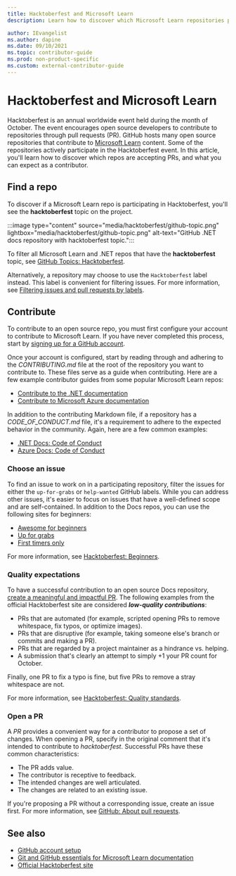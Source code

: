 ```yaml
---
title: Hacktoberfest and Microsoft Learn
description: Learn how to discover which Microsoft Learn repositories participate in Hacktoberfest, how to contribute, and what you can expect as a contributor.

author: IEvangelist
ms.author: dapine
ms.date: 09/10/2021
ms.topic: contributor-guide
ms.prod: non-product-specific
ms.custom: external-contributor-guide
---
```


# Hacktoberfest and Microsoft Learn

Hacktoberfest is an annual worldwide event held during the month of October. The event encourages open source developers to contribute to repositories through pull requests (PR). GitHub hosts many open source repositories that contribute to [Microsoft Learn](/) content. Some of the repositories actively participate in the Hacktoberfest event. In this article, you'll learn how to discover which repos are accepting PRs, and what you can expect as a contributor.

## Find a repo

To discover if a Microsoft Learn repo is participating in Hacktoberfest, you'll see the **hacktoberfest** topic on the project.

:::image type="content" source="media/hacktoberfest/github-topic.png" lightbox="media/hacktoberfest/github-topic.png" alt-text="GitHub .NET docs repository with hacktoberfest topic.":::

To filter all Microsoft Learn and .NET repos that have the **hacktoberfest** topic, see [GitHub Topics: Hacktoberfest](https://github.com/topics/hacktoberfest?q=org%3AMicrosoftDocs+org%3Adotnet).

Alternatively, a repository may choose to use the `Hacktoberfest` label instead. This label is convenient for filtering issues. For more information, see [Filtering issues and pull requests by labels](https://docs.github.com/github/administering-a-repository/finding-information-in-a-repository/filtering-issues-and-pull-requests-by-labels).

## Contribute

To contribute to an open source repo, you must first configure your account to contribute to Microsoft Learn. If you have never completed this process, start by [signing up for a GitHub account](./get-started-setup-github.md).

Once your account is configured, start by reading through and adhering to the _CONTRIBUTING.md_ file at the root of the repository you want to contribute to. These files serve as a guide when contributing. Here are a few example contributor guides from some popular Microsoft Learn repos:

- [Contribute to the .NET documentation](./dotnet/dotnet-contribute.md)
- [Contribute to Microsoft Azure documentation](https://github.com/MicrosoftDocs/azure-docs/blob/main/CONTRIBUTING.md)

In addition to the contributing Markdown file, if a repository has a *CODE_OF_CONDUCT.md* file, it's a requirement to adhere to the expected behavior in the community. Again, here are a few common examples:

- [.NET Docs: Code of Conduct](https://github.com/dotnet/docs/blob/main/CODE_OF_CONDUCT.md)
- [Azure Docs: Code of Conduct](https://github.com/MicrosoftDocs/azure-docs/blob/main/CODE_OF_CONDUCT.md)

### Choose an issue

To find an issue to work on in a participating repository, filter the issues for either the `up-for-grabs` or `help-wanted` GitHub labels. While you can address other issues, it's easier to focus on issues that have a well-defined scope and are self-contained. In addition to the Docs repos, you can use the following sites for beginners:

- [Awesome for beginners](https://github.com/mungell/awesome-for-beginners)
- [Up for grabs](https://up-for-grabs.net)
- [First timers only](https://www.firsttimersonly.com)

For more information, see [Hacktoberfest: Beginners](https://hacktoberfest.digitalocean.com/resources/beginners).

### Quality expectations

To have a successful contribution to an open source Docs repository, [create a meaningful and impactful PR](#open-a-pr). The following examples from the official Hacktoberfest site are considered ***low-quality contributions***:

- PRs that are automated (for example, scripted opening PRs to remove whitespace, fix typos, or optimize images).
- PRs that are disruptive (for example, taking someone else's branch or commits and making a PR).
- PRs that are regarded by a project maintainer as a hindrance vs. helping.
- A submission that's clearly an attempt to simply +1 your PR count for October.

Finally, one PR to fix a typo is fine, but five PRs to remove a stray whitespace are not.

For more information, see [Hacktoberfest: Quality standards](https://hacktoberfest.digitalocean.com/resources/qualitystandards).

### Open a PR

A *PR* provides a convenient way for a contributor to propose a set of changes. When opening a PR, specify in the original comment that it's intended to contribute to *hacktoberfest*. Successful PRs have these common characteristics:

- The PR adds value.
- The contributor is receptive to feedback.
- The intended changes are well articulated.
- The changes are related to an existing issue.

If you're proposing a PR without a corresponding issue, create an issue first. For more information, see [GitHub: About pull requests](https://docs.github.com/github/collaborating-with-pull-requests/proposing-changes-to-your-work-with-pull-requests/about-pull-requests).

## See also

- [GitHub account setup](get-started-setup-github.md)
- [Git and GitHub essentials for Microsoft Learn documentation](git-github-fundamentals.md)
- [Official Hacktoberfest site](https://hacktoberfest.digitalocean.com)
